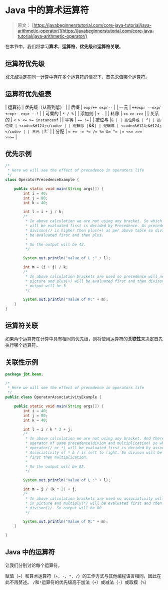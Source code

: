 # Java 中的算术运算符

> 原文： [https://javabeginnerstutorial.com/core-java-tutorial/java-arithmetic-operator/](https://javabeginnerstutorial.com/core-java-tutorial/java-arithmetic-operator/)

在本节中，我们将学习**算术**，**运算符**，**优先级**和**运算符关联**。

## 运算符优先级

*优先级*决定在同一计算中存在多个运算符的情况下，首先求值哪个运算符。

## 运算符优先级表

| 运算符 | 优先级（从高到低） |
| 后缀 | `expr++ expr--` |
| 一元 | `++expr --expr +expr –expr ~ !` |
| 可乘的 | `* / %` |
| 添加剂 | `+ –` |
| 转移 | `<< >> >>>` |
| 关系的 | `< > <= >= instanceof` |
| 平等 | `== !=` |
| 按位与 |`& |
| 按位异或 | `^` |
| 按位或 | <code>&#124;</code> |
| 逻辑与 | `&&` |
| 逻辑或 | <code>&#124;&#124;</code> |
| 三元 | `?:` |
| 分配 | <code>= += -= *= /= %= &= ^= &#124;= <<= >>= >>>=</code> |

## 优先示例

```java
/*
 * Here we will see the effect of precedence in operators life
 */
class OperatorPrecedenceExample {

	public static void main(String args[]) {
		int i = 40;
		int j = 80;
		int k = 40;

		int l = i + j / k;
		/*
		 * In above calculation we are not using any bracket. So which operator
		 * will be evaluated first is decided by Precedence. As precedence of
		 * divison(/) is higher then plus(+) as per above table so divison will
		 * be evaluated first and then plus.
		 *
		 * So the output will be 42.
		 */

		System.out.println("value of L :" + l);

		int m = (i + j) / k;
		/*
		 * In above calculation brackets are used so precedence will not come in
		 * picture and plus(+) will be evaluated first and then divison()/. So
		 * output will be 3
		 */

		System.out.println("Value of M:" + m);
	}
}
```

## 运算符关联

如果两个运算符在计算中具有相同的优先级，则将使用运算符的**关联性**来决定首先执行哪个运算符。

## 关联性示例

```java
package jbt.bean;

/*
 * Here we will see the effect of precedence in operators life
 */
public class OperatorAssociativityExample {

	public static void main(String args[]) {
		int i = 40;
		int j = 80;
		int k = 40;

		int l = i / k * 2 + j;
		/*
		 * In above calculation we are not using any bracket. And there are two
		 * operator of same precedence(divion and multiplication) so which
		 * operator(/ or *) will be evaluated first is decided by association.
		 * Associativity of * & / is left to right. So divison will be evaluated
		 * first then multiplication.
		 *
		 * So the output will be 82.
		 */

		System.out.println("value of L :" + l);

		int m = i / (k * 2) + j;
		/*
		 * In above calculation brackets are used so associativity will not come
		 * in picture and multiply(*) will be evaluated first and then
		 * divison()/. So output will be 80
		 */

		System.out.println("Value of M:" + m);
	}

}
```

## Java 中的运算符

让我们分别讨论每个运算符。

赋值（`=`）和算术运算符（`+, -, *, /`）的工作方式与其他编程语言相同，因此在此不再赘述。 `/`和`*`运算符的优先级高于加法（`+`）或减法（`-`）或取模（`%`）

